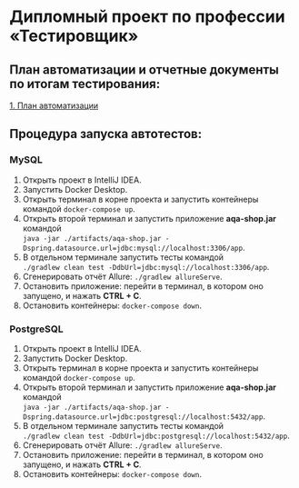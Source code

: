 # Дипломный проект по профессии «Тестировщик»
## План автоматизации и отчетные документы по итогам тестирования:

[1. План автоматизации](https://github.com/Anna-grr/Diploma/blob/master/documentation/Plan.md)

## Процедура запуска автотестов:
### MySQL
1. Открыть проект в IntelliJ IDEA.
2. Запустить Docker Desktop.
3. Открыть терминал в корне проекта и запустить контейнеры командой
   `docker-compose up`.
4. Открыть второй терминал и запустить приложение **aqa-shop.jar** командой  
   `java -jar ./artifacts/aqa-shop.jar -Dspring.datasource.url=jdbc:mysql://localhost:3306/app`.
5. В отдельном терминале запустить тесты командой  
   `./gradlew clean test -DdbUrl=jdbc:mysql://localhost:3306/app`.
6. Сгенерировать отчёт Allure: `./gradlew allureServe`.
7. Остановить приложение: перейти в терминал, в котором оно запущено, и нажать **CTRL + C**.
8. Остановить контейнеры: `docker-compose down`.

### PostgreSQL
1. Открыть проект в IntelliJ IDEA.
2. Запустить Docker Desktop.
3. Открыть терминал в корне проекта и запустить контейнеры командой
   `docker-compose up`.
4. Открыть второй терминал и запустить приложение **aqa-shop.jar** командой  
   `java -jar ./artifacts/aqa-shop.jar -Dspring.datasource.url=jdbc:postgresql://localhost:5432/app`.
5. В отдельном терминале запустить тесты командой  
   `./gradlew clean test -DdbUrl=jdbc:postgresql://localhost:5432/app`.
6. Сгенерировать отчёт Allure: `./gradlew allureServe`.
7. Остановить приложение: перейти в терминал, в котором оно запущено, и нажать **CTRL + C**.
8. Остановить контейнеры: `docker-compose down`.